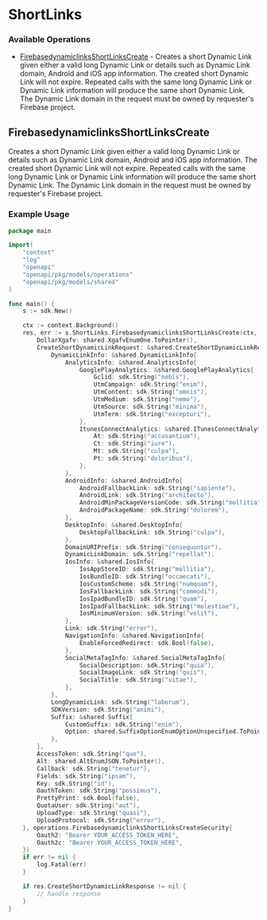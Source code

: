 # ShortLinks

### Available Operations

* [FirebasedynamiclinksShortLinksCreate](#firebasedynamiclinksshortlinkscreate) - Creates a short Dynamic Link given either a valid long Dynamic Link or details such as Dynamic Link domain, Android and iOS app information. The created short Dynamic Link will not expire. Repeated calls with the same long Dynamic Link or Dynamic Link information will produce the same short Dynamic Link. The Dynamic Link domain in the request must be owned by requester's Firebase project.

## FirebasedynamiclinksShortLinksCreate

Creates a short Dynamic Link given either a valid long Dynamic Link or details such as Dynamic Link domain, Android and iOS app information. The created short Dynamic Link will not expire. Repeated calls with the same long Dynamic Link or Dynamic Link information will produce the same short Dynamic Link. The Dynamic Link domain in the request must be owned by requester's Firebase project.

### Example Usage

```go
package main

import(
	"context"
	"log"
	"openapi"
	"openapi/pkg/models/operations"
	"openapi/pkg/models/shared"
)

func main() {
    s := sdk.New()

    ctx := context.Background()
    res, err := s.ShortLinks.FirebasedynamiclinksShortLinksCreate(ctx, operations.FirebasedynamiclinksShortLinksCreateRequest{
        DollarXgafv: shared.XgafvEnumOne.ToPointer(),
        CreateShortDynamicLinkRequest: &shared.CreateShortDynamicLinkRequest{
            DynamicLinkInfo: &shared.DynamicLinkInfo{
                AnalyticsInfo: &shared.AnalyticsInfo{
                    GooglePlayAnalytics: &shared.GooglePlayAnalytics{
                        Gclid: sdk.String("nobis"),
                        UtmCampaign: sdk.String("enim"),
                        UtmContent: sdk.String("omnis"),
                        UtmMedium: sdk.String("nemo"),
                        UtmSource: sdk.String("minima"),
                        UtmTerm: sdk.String("excepturi"),
                    },
                    ItunesConnectAnalytics: &shared.ITunesConnectAnalytics{
                        At: sdk.String("accusantium"),
                        Ct: sdk.String("iure"),
                        Mt: sdk.String("culpa"),
                        Pt: sdk.String("doloribus"),
                    },
                },
                AndroidInfo: &shared.AndroidInfo{
                    AndroidFallbackLink: sdk.String("sapiente"),
                    AndroidLink: sdk.String("architecto"),
                    AndroidMinPackageVersionCode: sdk.String("mollitia"),
                    AndroidPackageName: sdk.String("dolorem"),
                },
                DesktopInfo: &shared.DesktopInfo{
                    DesktopFallbackLink: sdk.String("culpa"),
                },
                DomainURIPrefix: sdk.String("consequuntur"),
                DynamicLinkDomain: sdk.String("repellat"),
                IosInfo: &shared.IosInfo{
                    IosAppStoreID: sdk.String("mollitia"),
                    IosBundleID: sdk.String("occaecati"),
                    IosCustomScheme: sdk.String("numquam"),
                    IosFallbackLink: sdk.String("commodi"),
                    IosIpadBundleID: sdk.String("quam"),
                    IosIpadFallbackLink: sdk.String("molestiae"),
                    IosMinimumVersion: sdk.String("velit"),
                },
                Link: sdk.String("error"),
                NavigationInfo: &shared.NavigationInfo{
                    EnableForcedRedirect: sdk.Bool(false),
                },
                SocialMetaTagInfo: &shared.SocialMetaTagInfo{
                    SocialDescription: sdk.String("quia"),
                    SocialImageLink: sdk.String("quis"),
                    SocialTitle: sdk.String("vitae"),
                },
            },
            LongDynamicLink: sdk.String("laborum"),
            SDKVersion: sdk.String("animi"),
            Suffix: &shared.Suffix{
                CustomSuffix: sdk.String("enim"),
                Option: shared.SuffixOptionEnumOptionUnspecified.ToPointer(),
            },
        },
        AccessToken: sdk.String("quo"),
        Alt: shared.AltEnumJSON.ToPointer(),
        Callback: sdk.String("tenetur"),
        Fields: sdk.String("ipsam"),
        Key: sdk.String("id"),
        OauthToken: sdk.String("possimus"),
        PrettyPrint: sdk.Bool(false),
        QuotaUser: sdk.String("aut"),
        UploadType: sdk.String("quasi"),
        UploadProtocol: sdk.String("error"),
    }, operations.FirebasedynamiclinksShortLinksCreateSecurity{
        Oauth2: "Bearer YOUR_ACCESS_TOKEN_HERE",
        Oauth2c: "Bearer YOUR_ACCESS_TOKEN_HERE",
    })
    if err != nil {
        log.Fatal(err)
    }

    if res.CreateShortDynamicLinkResponse != nil {
        // handle response
    }
}
```
